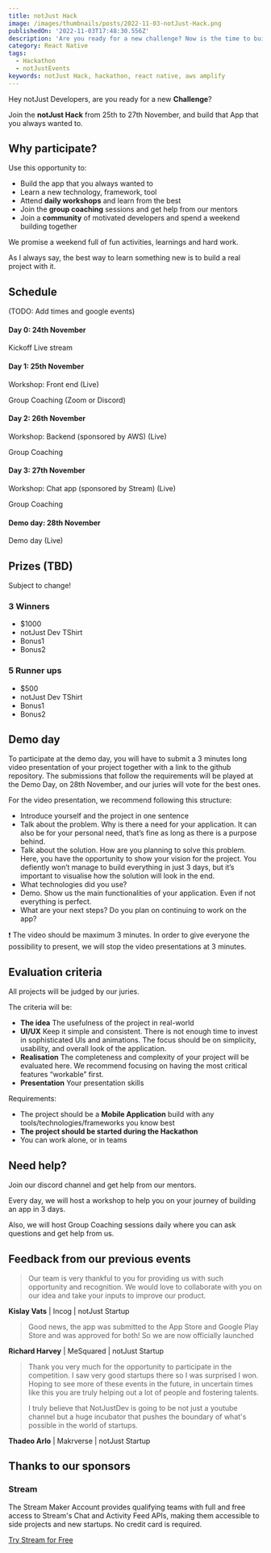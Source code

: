 ```yaml
---
title: notJust Hack
image: /images/thumbnails/posts/2022-11-03-notJust-Hack.png
publishedOn: '2022-11-03T17:48:30.556Z'
description: 'Are you ready for a new challenge? Now is the time to build the App you always wanted to!'
category: React Native
tags:
  - Hackathon
  - notJustEvents
keywords: notJust Hack, hackathon, react native, aws amplify
---
```


Hey notJust Developers, are you ready for a new **Challenge**?

Join the **notJust Hack** from 25th to 27th November, and build that App that you always wanted to.

## Why participate?

Use this opportunity to:

- Build the app that you always wanted to
- Learn a new technology, framework, tool
- Attend **daily workshops** and learn from the best
- Join the **group coaching** sessions and get help from our mentors
- Join a **community** of motivated developers and spend a weekend building together

We promise a weekend full of fun activities, learnings and hard work.

As I always say, the best way to learn something new is to build a real project with it.

## Schedule

(TODO: Add times and google events)

#### Day 0: 24th November

Kickoff Live stream

#### Day 1: 25th November

Workshop: Front end (Live)

Group Coaching (Zoom or Discord)

#### Day 2: 26th November

Workshop: Backend (sponsored by AWS) (Live)

Group Coaching

#### Day 3: 27th November

Workshop: Chat app (sponsored by Stream) (Live)

Group Coaching

#### Demo day: 28th November

Demo day (Live)

## Prizes (TBD)

Subject to change!

### 3 Winners

- $1000
- notJust Dev TShirt
- Bonus1
- Bonus2

### 5 Runner ups

- $500
- notJust Dev TShirt
- Bonus1
- Bonus2

## Demo day

To participate at the demo day, you will have to submit a 3 minutes long video presentation of your project together with a link to the github repository. The submissions that follow the requirements will be played at the Demo Day, on 28th November, and our juries will vote for the best ones.

For the video presentation, we recommend following this structure:

- Introduce yourself and the project in one sentence
- Talk about the problem. Why is there a need for your application. It can also be for your personal need, that’s fine as long as there is a purpose behind.
- Talk about the solution.
  How are you planning to solve this problem. Here, you have the opportunity to show your vision for the project. You defiently won’t manage to build everything in just 3 days, but it’s important to visualise how the solution will look in the end.
- What technologies did you use?
- Demo. Show us the main functionalities of your application. Even if not everything is perfect.
- What are your next steps? Do you plan on continuing to work on the app?

❗ The video should be maximum 3 minutes. In order to give everyone the possibility to present, we will stop the video presentations at 3 minutes.

## Evaluation criteria

All projects will be judged by our juries.

The criteria will be:

- **The idea**
  The usefulness of the project in real-world
- **UI/UX**
  Keep it simple and consistent. There is not enough time to invest in sophisticated UIs and animations. The focus should be on simplicity, usability, and overall look of the application.
- **Realisation**
  The completeness and complexity of your project will be evaluated here. We recommend focusing on having the most critical features “workable” first.
- **Presentation**
  Your presentation skills

Requirements:

- The project should be a **Mobile Application** build with any tools/technologies/frameworks you know best
- **The project should be started during the Hackathon**
- You can work alone, or in teams

## Need help?

Join our discord channel and get help from our mentors.

Every day, we will host a workshop to help you on your journey of building an app in 3 days.

Also, we will host Group Coaching sessions daily where you can ask questions and get help from us.

## Feedback from our previous events

> Our team is very thankful to you for providing us with such opportunity and recognition. We would love to collaborate with you on our idea and take your inputs to improve our product.

**Kislay Vats** | Incog | notJust Startup

> Good news, the app was submitted to the App Store and Google Play Store and was approved for both! So we are now officially launched

**Richard Harvey** | MeSquared | notJust Startup

> Thank you very much for the opportunity to participate in the competition. I saw very good startups there so I was surprised I won. Hoping to see more of these events in the future, in uncertain times like this you are truly helping out a lot of people and fostering talents.
>
> I truly believe that NotJustDev is going to be not just a youtube channel but a huge incubator that pushes the boundary of what's possible in the world of startups.

**Thadeo Arlo** | Makrverse | notJust Startup

## Thanks to our sponsors

### Stream

The Stream Maker Account provides qualifying teams with full and free access to Stream's Chat and Activity Feed APIs, making them accessible to side projects and new startups. No credit card is required.

[Try Stream for Free](https://gstrm.io/notjustdevhack)
